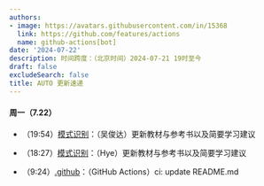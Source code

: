 ```yaml
---
authors:
- image: https://avatars.githubusercontent.com/in/15368
  link: https://github.com/features/actions
  name: github-actions[bot]
date: '2024-07-22'
description: 时间跨度：（北京时间）2024-07-21 19时至今
draft: false
excludeSearch: false
title: AUTO 更新速递
---
```


#### 周一（7.22）

- （19:54）[模式识别](https://github.com/HITSZ-OpenAuto/AUTO5024)：（吴俊达）更新教材与参考书以及简要学习建议

- （18:27）[模式识别](https://github.com/HITSZ-OpenAuto/AUTO5024)：（Hye）更新教材与参考书以及简要学习建议

- （9:24）[.github](https://github.com/HITSZ-OpenAuto/.github)：（GitHub Actions）ci: update README.md

